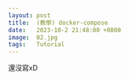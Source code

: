 ```yaml
---
layout: post
title:  (教學) docker-compose
date:   2023-10-2 21:48:00 +0800
image:  02.jpg
tags:   Tutorial
---
```


還沒寫xD